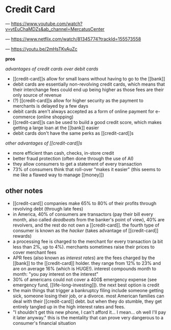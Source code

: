 # Credit Card

&mdash; <https://www.youtube.com/watch?v=vtEuChaMDZs&ab_channel=MercatusCenter>

&mdash; <https://www.netflix.com/watch/81345774?trackId=155573558>

&mdash; <https://youtu.be/2mHsTKvAuZc>

**pros**

_advantages of credit cards over debit cards_

- [[credit-card]]s allow for small loans without having to go to the [[bank]]
- debit cards are essentially non-revolving credit cards, which means that their interchange fees could end up being higher as those fees are their only source of revenue
- (?) [[credit-card]]s allow for higher security as the payment to merchants is delayed by a few days
- debit cards aren't always accepted as a form of online payment for e-commerce (online shopping)
- [[credit-card]]s can be used to build a good credit score, which makes getting a large loan at the [[bank]] easier
- debit cards don't have the same perks as [[credit-card]]s

_other advantages of [[credit-card]]s_

- more efficient than cash, checks, in-store credit
- better fraud protection (often done through the use of AI)
- they allow consumers to get a statement of every transaction
- 73% of consumers think that roll-over "makes it easier" (this seems to me like a flawed way to manage [[money]])

## other notes

- [[credit-card]] companies make 65% to 80% of their profits through revolving debt (through late fees)
- in America, 40% of consumers are transactors (pay their bill every month, also called _deadbeats_ from the banker's point of view), 40% are revolvers, and the rest do not own a [[credit-card]]. the fourth type of consumer is known as the _hacker_ (takes advantage of [[credit-card]] rewards)
- a processing fee is charged to the merchant for every transaction (a bit less than 2%, up to 4%). merchants sometimes raise their prices to cover merchant fees
- APR fees (also known as _interest rates_) are the fees charged by the [[bank]] to the [[credit-card]] holder. they range from 12% to 23% and are on average 16% (which is HUGE!). interest compounds month to month: "you pay interest on the interest"
- 30% of americans could not cover a 400$ emergency expense (see emergency fund, [[life-long-investing]]). the next best option is credit
- the main things that trigger a bankruptcy filing include someone getting sick, someone losing their job, or a divorce. most American families can deal with their [[credit-card]] debt. but when they do stumble, they get entirely tangled up in the high interest rates and fees.
- "I shouldn't get this new phone, I can't afford it... I mean... oh well I'll pay it later anyway." this is the mentality that can prove very dangerous to a consumer's financial situation
